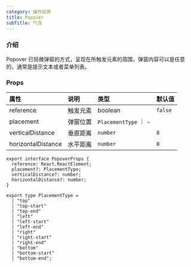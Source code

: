```yaml
---
category: 操作反馈
title: Popover
subTitle: 气泡
---
```


### 介绍

Popover 已轻微弹窗的方式，呈现在所触发元素的周围，弹窗内容可以是任意的，通常是提示文本或者菜单列表。

### Props

| 属性 | 说明 | 类型 | 默认值 |
| :-  | :- | :- | :- |
| reference | 触发元素 | boolean | `false` |
| placement | 弹窗位置 | `PlacementType` ｜ - |
| verticalDistance | 垂直距离 | `number` | `8` |
| horizontalDistance | 水平距离 | `number` | `8` |

```tsx
export interface PopoverProps {
  reference: React.ReactElement;
  placement?: PlacementType;
  verticalDistance?: number;
  horizontalDistance?: number;
}

export type PlacementType =
  | "top"
  | "top-start"
  | "top-end"
  | "left"
  | "left-start"
  | "left-end"
  | "right"
  | "right-start"
  | "right-end"
  | "bottom"
  | "bottom-start"
  | "bottom-end";
```